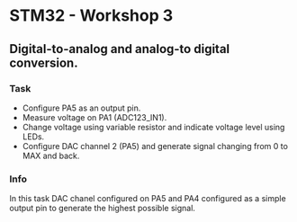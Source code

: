 # STM32 - Workshop 3
## Digital-to-analog and analog-to digital conversion.

### Task

* Configure PA5 as an output pin.
* Measure voltage on PA1 (ADC123_IN1).
* Change voltage using variable resistor and indicate  voltage level using LEDs.
* Configure DAC channel 2 (PA5) and generate signal changing from 0 to MAX and back.

### Info

In this task DAC chanel configured on PA5 and PA4 configured as a simple output pin to generate the highest possible signal. 
